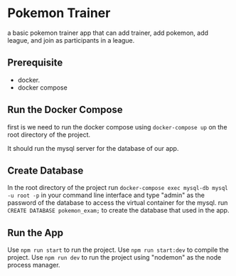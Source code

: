 # Pokemon Trainer

a basic pokemon trainer app that can add trainer, add pokemon, add league, and join as participants in a league.

## Prerequisite
- docker.
- docker compose

## Run the Docker Compose
first is we need to run the docker compose using `docker-compose up` on the root directory of the project.

It should run the mysql server for the database of our app.

## Create Database
In the root directory of the project run `docker-compose exec mysql-db mysql -u root -p` in your command line interface and type "admin" as the password of the database to access the virtual container for the mysql. run `CREATE DATABASE pokemon_exam;` to create the database that used in the app.

## Run the App

Use `npm run start` to run the project.
Use `npm run start:dev` to compile the project.
Use `npm run dev` to run the project using "nodemon" as the node process manager.

## 